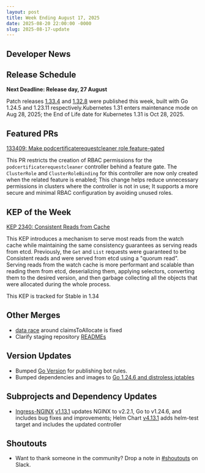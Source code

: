 ```yaml
---
layout: post
title: Week Ending August 17, 2025
date: 2025-08-20 22:00:00 -0000
slug: 2025-08-17-update
---
```


## Developer News


## Release Schedule

**Next Deadline: Release day, 27 August**

Patch releases [1.33.4](https://github.com/kubernetes/kubernetes/blob/master/CHANGELOG/CHANGELOG-1.33.md) and [1.32.8](https://github.com/kubernetes/kubernetes/blob/master/CHANGELOG/CHANGELOG-1.32.md) were published this week, built with Go 1.24.5 and 1.23.11 respectively.Kubernetes 1.31 enters maintenance mode on Aug 28, 2025; the End of Life date for Kubernetes 1.31 is Oct 28, 2025.

## Featured PRs

[133409: Make podcertificaterequestcleaner role feature-gated](https://github.com/kubernetes/kubernetes/pull/133409)

This PR restricts the creation of RBAC permissions for the `podcertificaterequestcleaner` controller behind a feature gate. The `ClusterRole` and `ClusterRoleBinding` for this controller are now only created when the related feature is enabled; This change helps reduce unnecessary permissions in clusters where the controller is not in use; It supports a more secure and minimal RBAC configuration by avoiding unused roles.


## KEP of the Week

[KEP 2340: Consistent Reads from Cache](https://github.com/kubernetes/enhancements/blob/master/keps/sig-api-machinery/2340-Consistent-reads-from-cache/README.md)

This KEP introduces a mechanism to serve most reads from the watch cache while maintaining the same consistency guarantees as serving reads from etcd. Previously, the `Get` and `List` requests were guaranteed to be Consistent reads and were served from etcd using a "quorum read". Serving reads from the watch cache is more performant and scalable than reading them from etcd, deserializing them, applying selectors, converting them to the desired version, and then garbage collecting all the objects that were allocated during the whole process.

This KEP is tracked for Stable in 1.34


## Other Merges
* [data race](https://github.com/kubernetes/kubernetes/pull/133587) around claimsToAllocate is fixed
* Clarify staging repository [READMEs](https://github.com/kubernetes/kubernetes/pull/133570)


## Version Updates

* Bumped [Go Version](https://github.com/kubernetes/kubernetes/pull/133568) for publishing bot rules. 
* Bumped dependencies and images to [Go 1.24.6 and distroless iptables](https://github.com/kubernetes/kubernetes/pull/133516)


## Subprojects and Dependency Updates

* [Ingress-NGINX](https://github.com/kubernetes/ingress-nginx) [v1.13.1](https://github.com/kubernetes/ingress-nginx/releases/tag/controller-v1.13.1) updates NGINX to v2.2.1, Go to v1.24.6, and includes bug fixes and improvements; Helm Chart [v4.13.1](https://github.com/kubernetes/ingress-nginx/releases/tag/helm-chart-4.13.1) adds helm-test target and includes the updated controller

## Shoutouts

* Want to thank someone in the community? Drop a note in [#shoutouts](https://kubernetes.slack.com/archives/C92G08FGD) on Slack.

